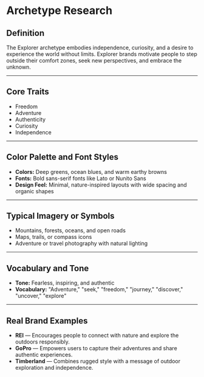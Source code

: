 # Archetype Research

## Definition

The Explorer archetype embodies independence, curiosity, and a desire to experience the world without limits.
Explorer brands motivate people to step outside their comfort zones, seek new perspectives, and embrace the unknown.

---

## Core Traits

- Freedom
- Adventure
- Authenticity
- Curiosity
- Independence

---

## Color Palette and Font Styles

- **Colors:** Deep greens, ocean blues, and warm earthy browns 
- **Fonts:** Bold sans-serif fonts like Lato or Nunito Sans
- **Design Feel:** Minimal, nature-inspired layouts with wide spacing and organic shapes

---

## Typical Imagery or Symbols

- Mountains, forests, oceans, and open roads
- Maps, trails, or compass icons
- Adventure or travel photography with natural lighting

---

## Vocabulary and Tone

- **Tone:** Fearless, inspiring, and authentic
- **Vocabulary:** "Adventure," "seek," "freedom," "journey," "discover," "uncover," "explore"

---

## Real Brand Examples

- **REI** — Encourages people to connect with nature and explore the outdoors responsibly. 
- **GoPro** — Empowers users to capture their adventures and share authentic experiences.
- **Timberland** — Combines rugged style with a message of outdoor exploration and independence.


